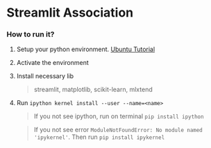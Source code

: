# Streamlit Association

### How to run it?

1. Setup your python environment. [Ubuntu Tutorial](https://www.youtube.com/watch?v=g5jxJE0LJYA)
2. Activate the environment
3. Install necessary lib
   > streamlit, matplotlib, scikit-learn, mlxtend
4. Run `ipython kernel install --user --name=<name>`

   > If you not see ipython, run on terminal `pip install ipython`

   > If you not see error `ModuleNotFoundError: No module named 'ipykernel'`. Then run `pip install ipykernel`

